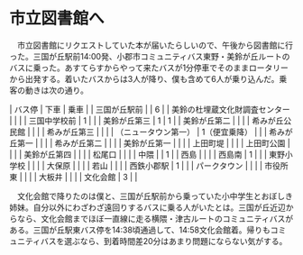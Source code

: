 # 市立図書館へ

<div class="section">　市立図書館にリクエストしていた本が届いたらしいので、午後から図書館に行った。三国が丘駅前14:00発、小郡市コミュニティバス東野・美鈴が丘ルートのバスに乗った。あすてらすからやって来たバスが1分停車でそのままロータリーから出発する。着いたバスからは3人が降り、僕も含めて6人が乗り込んだ。乗客の動きは次の通り。

| バス停 | 下車 | 乗車 |
| 三国が丘駅前 |  | 6 |
| 美鈴の杜埋蔵文化財調査センター |  |  |
| 三国中学校前 | 1 |  |
| 美鈴が丘第三 | 1 | 1 |
| 美鈴が丘第二 |  |  |
| 希みが丘公民館 |  |  |
| 希みが丘第三 |  |  |
| （ニュータウン第一） | 1（便宜乗降） |  |
| 希みが丘第一 |  |  |
| 希みが丘第二 |  |  |
| 美鈴が丘第一 |  |  |
| 上田町堤 |  |  |
| 上田町公園 |  |  |
| 美鈴が丘第四 |  |  |
| 松尾口 |  |  |
| 中隈 |  | 1 |
| 西島 |  |  |
| 西島南 | 1 |  |
| 東野小学校 |  |  |
| 大保原 |  |  |
| 若山 |  |  |
| 西鉄小郡駅 | 1 |  |
| パークタウン |  |  |
| 市役所東 |  |  |
| 大板井 |  |  |
| 文化会館 | 3 |  |

　文化会館で降りたのは僕と、三国が丘駅前から乗っていた小中学生とおぼしき姉妹。自分以外にわざわざ遠回りするバスに乗る人がいたとは。三国が丘近辺からなら、文化会館までほぼ一直線に走る横隈・津古ルートのコミュニティバスがある。三国が丘駅東バス停を14:38頃通過して、14:58文化会館着。帰りもコミュニティバスを選ぶなら、到着時間差20分はあまり問題にならない気がする。</div>